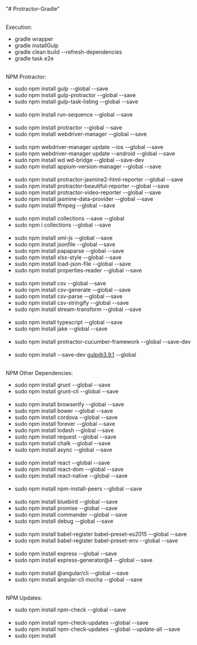 "# Protractor-Gradle" 
</br></br>

Execution:

* gradle wrapper
* gradle installGulp
* gradle clean build --refresh-dependencies
* gradle task e2e
</br></br>

NPM Protractor:

* sudo npm install gulp --global --save
* sudo npm install gulp-protractor --global --save
* sudo npm install gulp-task-listing --global --save
</br></br>
* sudo npm install run-sequence --global --save
</br></br>
* sudo npm install protractor --global --save
* sudo npm install webdriver-manager --global --save
</br></br>
* sudo npm webdriver-manager update --ios --global --save
* sudo npm webdriver-manager update --android --global --save
* sudo npm install wd wd-bridge --global --save-dev
* sudo npm install appium-version-manager --global --save
</br></br>
* sudo npm install protractor-jasmine2-html-reporter --global --save
* sudo npm install protractor-beautiful-reporter --global --save
* sudo npm install protractor-video-reporter --global --save
* sudo npm install jasmine-data-provider --global --save
* sudo npm install ffmpeg --global --save
</br></br>
* sudo npm install collections --save --global
* sudo npm i collections --global --save
</br></br>
* sudo npm install xml-js --global --save
* sudo npm install jsonfile --global --save
* sudo npm install papaparse --global --save
* sudo npm install xlsx-style --global --save
* sudo npm install load-json-file --global --save
* sudo npm install properties-reader --global --save
</br></br>
* sudo npm install csv --global --save
* sudo npm install csv-generate --global --save
* sudo npm install csv-parse --global --save
* sudo npm install csv-stringify --global --save
* sudo npm install stream-transform --global --save
</br></br>
* sudo npm install typescript --global --save
* sudo npm install jake --global --save
</br></br>
* sudo npm install protractor-cucumber-framework --global --save-dev
</br></br>
* sudo npm install --save-dev gulp@3.9.1 --global
</br></br>

NPM Other Dependencies:

* sudo npm install grunt --global --save
* sudo npm install grunt-cli --global --save
</br></br>
* sudo npm install browserify --global --save
* sudo npm install bower --global --save
* sudo npm install cordova --global --save
* sudo npm install forever --global --save
* sudo npm install lodash --global --save
* sudo npm install request --global --save
* sudo npm install chalk --global --save
* sudo npm install async --global --save
</br></br>
* sudo npm install react --global --save
* sudo npm install react-dom --global --save
* sudo npm install react-native --global --save
</br></br>
* sudo npm install npm-install-peers --global --save
</br></br>
* sudo npm install bluebird --global --save
* sudo npm install promise --global --save
* sudo npm install commander --global --save
* sudo npm install debug --global --save
</br></br>
* sudo npm install babel-register babel-preset-es2015 --global --save
* sudo npm install babel-register babel-preset-env --global --save
</br></br>
* sudo npm install express --global --save
* sudo npm install express-generator@4 --global --save
</br></br>
* sudo npm install @angular/cli --global --save
* sudo npm install angular-cli mocha --global --save
</br></br>

NPM Updates:

* sudo npm install npm-check --global --save
</br></br>
* sudo npm install npm-check-updates --global --save
* sudo npm install npm-check-updates --global --update-all --save
* sudo npm install
</br></br>
